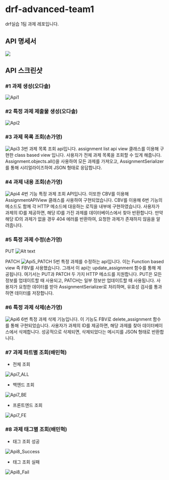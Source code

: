 # drf-advanced-team1
drf실습 1팀 과제 레포입니다.



## API 명세서
![](<https://purple-channel-bb4.notion.site/API-2307c95918714315be37ae837ceb0b89>)

## API 스크린샷
### #1 과제 생성(오다솔)
![Api1](<https://github.com/likelion-Inha-12/drf-advanced-team1/blob/main/images/api1.png>)



### #2 특정 과제 제출물 생성(오다솔)
![Api2](<https://github.com/likelion-Inha-12/drf-advanced-team1/blob/main/images/api2.png>)



### #3 과제 목록 조회(손가영)
![Api3](<https://github.com/likelion-Inha-12/drf-advanced-team1/blob/main/images/api3.png>)
3번 과제 목록 조회 api입니다.
assignment list api view 클래스를 이용해 구현한 class based view 입니다.
사용자가 전체 과제 목록을 조회할 수 있게 해줍니다. Assignment.objects.all()을 사용하여 모든 과제를 가져오고, AssignmentSerializer를 통해 시리얼라이즈하여 JSON 형태로 응답합니다.


### #4 과제 내용 조회(손가영)
![Api4](<https://github.com/likelion-Inha-12/drf-advanced-team1/blob/main/images/api4.png>)
4번 기능 특정 과제 조회 API입니다. 
이또한 CBV를 이용해 AssignmentAPIView 클래스를 사용하여 구현되었습니다.
CBV를 이용해 6번 기능의 메소드도 함께 각 HTTP 메소드에 대응하는 로직을 내부에 구현하였습니다. 사용자가 과제의 ID를 제공하면, 해당 ID를 가진 과제를 데이터베이스에서 찾아 반환합니다. 만약 해당 ID의 과제가 없을 경우 404 에러를 반환하여, 요청한 과제가 존재하지 않음을 알려줍니다.



### #5 특정 과제 수정(손가영)
PUT
![Alt text](images/api5_put.png)

PATCH
![Api5_PATCH](<https://github.com/likelion-Inha-12/drf-advanced-team1/blob/main/images/api5.png>)
5번 특정 과제를 수정하는 api입니다.
이는 Function based view 즉 FBV를 사용했습니다. 그래서 이 api는 update_assignment 함수를 통해 제공됩니다. 여기서는 PUT과 PATCH 두 가지 HTTP 메소드를 지원합니다. PUT은 모든 정보를 업데이트할 때 사용되고, PATCH는 일부 정보만 업데이트할 때 사용됩니다. 사용자가 요청한 데이터를 받아 AssignmentSerializer로 처리하며, 유효성 검사를 통과하면 데이터를 저장합니다.


### #6 특정 과제 삭제(손가영)
![Api6](https://github.com/likelion-Inha-12/drf-advanced-team1/blob/main/images/api6.png)
6번 특정 과제 삭제 기능입니다. 이 기능도 FBV로 delete_assignment 함수를 통해 구현되었습니다. 사용자가 과제의 ID를 제공하면, 해당 과제를 찾아 데이터베이스에서 삭제합니다. 성공적으로 삭제되면, 삭제되었다는 메시지를 JSON 형태로 반환합니다.


### #7 과제 파트별 조회(배민혁)
- 전체 조회

![Api7_ALL](https://github.com/likelion-Inha-12/drf-advanced-team1/blob/main/images/api7_ALL.png)

- 백엔드 조회 

![Api7_BE](https://github.com/likelion-Inha-12/drf-advanced-team1/blob/main/images/api7_BE.png)

- 프론트엔드 조회  

![Api7_FE](https://github.com/likelion-Inha-12/drf-advanced-team1/blob/main/images/api7_FE.png)



### #8 과제 태그별 조회(배민혁)
- 태그 조회 성공  

![Api8_Success](https://github.com/likelion-Inha-12/drf-advanced-team1/blob/main/images/api8_성공.png)

- 태그 조회 실패  

![Api8_Fail](https://github.com/likelion-Inha-12/drf-advanced-team1/blob/main/images/api8_실패.png)


